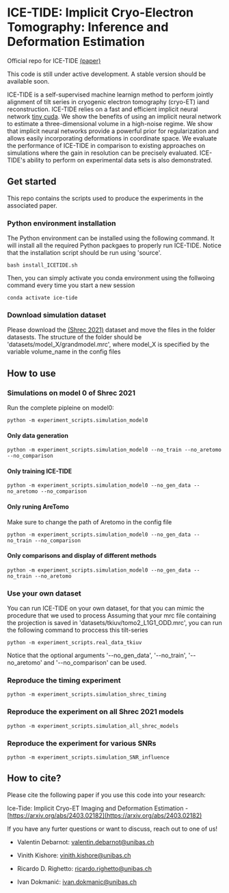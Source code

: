 # ICE-TIDE: Implicit Cryo-Electron Tomography: Inference and Deformation Estimation
Official repo for ICE-TIDE [(paper)](https://arxiv.org/abs/2403.02182)

This code is still under active development. A stable version should be available soon.

ICE-TIDE is a self-supervised machine learnign method to perform jointly alignment of tilt series in cryogenic electron tomography (cryo-ET) iand reconstruction.
ICE-TIDE relies on a fast and efficient implicit neural network [tiny cuda](https://github.com/NVlabs/tiny-cuda-nn). 
We show the benefits of using an implicit neural network to estimate a three-dimensional volume in a high-noise regime. 
We show that implicit neural networks provide a powerful prior for regularization and allows easily incorporating deformations in coordinate space.
We evaluate the performance of ICE-TIDE in comparison to existing approaches on simulations where the gain in resolution can be precisely evaluated.
ICE-TIDE's ability to perform on experimental data sets is also demonstrated.




## Get started
This repo contains the scripts used to produce the experiments in the associated paper.

### Python environment installation
The Python environment can be installed using the following command. It will install all the required Python packgaes to properly run ICE-TIDE. 
Notice that the installation script should be run using 'source'.
```
bash install_ICETIDE.sh
```

Then, you can simply activate you conda environment using the follwoing command every time you start a new session
```
conda activate ice-tide
```

### Download simulation dataset
Please download the [(Shrec 2021)](https://dataverse.nl/dataset.xhtml?persistentId=doi:10.34894/XRTJMA) dataset and move the files in the folder datasests.
The structure of the folder should be 'datasets/model_X/grandmodel.mrc', where model_X is specified by the variable volume_name in the config files

## How to use
### Simulations on model 0 of Shrec 2021
Run the complete pipleine on model0:
```
python -m experiment_scripts.simulation_model0
```

#### Only data generation
```
python -m experiment_scripts.simulation_model0 --no_train --no_aretomo --no_comparison
```

#### Only training ICE-TIDE
```
python -m experiment_scripts.simulation_model0 --no_gen_data --no_aretomo --no_comparison
```

#### Only runing AreTomo
Make sure to change the path of Aretomo in the config file
```
python -m experiment_scripts.simulation_model0 --no_gen_data --no_train --no_comparison
```

#### Only comparisons and display of different methods
```
python -m experiment_scripts.simulation_model0 --no_gen_data --no_train --no_aretomo
```

### Use your own dataset
You can run ICE-TIDE on your own dataset, for that you can mimic the procedure that we used to process 
Assuming that your mrc file containing the projection is saved in 'datasets/tkiuv/tomo2_L1G1_ODD.mrc', you can run the following command to proccess this tilt-series
```
python -m experiment_scripts.real_data_tkiuv
```
Notice that the optional arguments '--no_gen_data', '--no_train', '--no_aretomo' and '--no_comparison' can be used.


### Reproduce the timing experiment
```
python -m experiment_scripts.simulation_shrec_timing 
```

### Reproduce the experiment on all Shrec 2021 models
```
python -m experiment_scripts.simulation_all_shrec_models
```

### Reproduce the experiment for various SNRs
```
python -m experiment_scripts.simulation_SNR_influence
```



## How to cite?
Please cite the following paper if you use this code into your research:

Ice-Tide: Implicit Cryo-ET Imaging and Deformation Estimation - [https://arxiv.org/abs/2403.02182](https://arxiv.org/abs/2403.02182)


If you have any furter questions or want to discuss, reach out to one of us!

* Valentin Debarnot: valentin.debarnot@unibas.ch
 
* Vinith Kishore: vinith.kishore@unibas.ch

* Ricardo D. Righetto: ricardo.righetto@unibas.ch
 
* Ivan Dokmanić: ivan.dokmanic@unibas.ch
